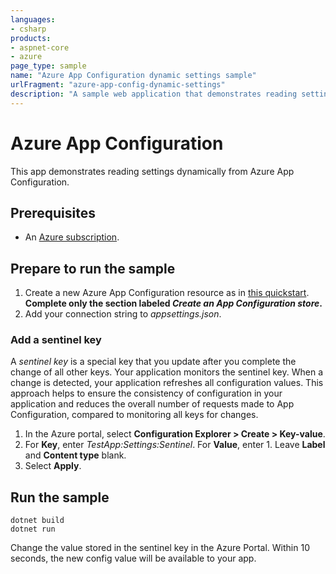 ```yaml
---
languages:
- csharp
products:
- aspnet-core
- azure
page_type: sample
name: "Azure App Configuration dynamic settings sample"
urlFragment: "azure-app-config-dynamic-settings"
description: "A sample web application that demonstrates reading settings dynamically from Azure App Configuration using ASP.NET Core."
---
```


# Azure App Configuration

This app demonstrates reading settings dynamically from Azure App Configuration.

## Prerequisites

* An [Azure subscription](https://azure.microsoft.com/free/dotnet/).

## Prepare to run the sample

1. Create a new Azure App Configuration resource as in [this quickstart](https://docs.microsoft.com/azure/azure-app-configuration/quickstart-aspnet-core-app). **Complete only the section labeled *Create an App Configuration store*.**
1. Add your connection string to *appsettings.json*.

### Add a sentinel key

A *sentinel key* is a special key that you update after you complete the change of all other keys. Your application monitors the sentinel key. When a change is detected, your application refreshes all configuration values. This approach helps to ensure the consistency of configuration in your application and reduces the overall number of requests made to App Configuration, compared to monitoring all keys for changes.

1. In the Azure portal, select **Configuration Explorer > Create > Key-value**.
1. For **Key**, enter *TestApp:Settings:Sentinel*. For **Value**, enter 1. Leave **Label** and **Content type** blank.
1. Select **Apply**.

## Run the sample

```dotnetcli
dotnet build
dotnet run
```

Change the value stored in the sentinel key in the Azure Portal. Within 10 seconds, the new config value will be available to your app.
